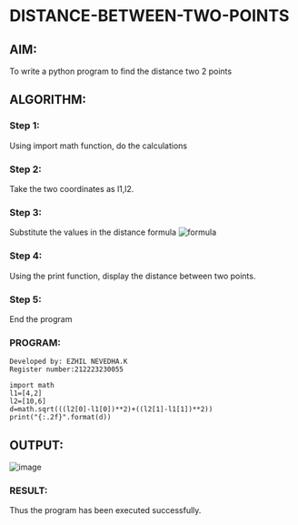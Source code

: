 # DISTANCE-BETWEEN-TWO-POINTS

## AIM:
To write a python program to find the distance two 2 points
## ALGORITHM:
### Step 1: 
Using import math function, do the calculations
### Step 2: 
Take the two coordinates as l1,l2.
### Step 3: 
Substitute the values in the distance formula  ![formula](/formula.JPG)
### Step 4: 
Using the print function, display the distance between two points.
### Step 5: 
End the program
### PROGRAM:
```
Developed by: EZHIL NEVEDHA.K
Register number:212223230055

import math
l1=[4,2]
l2=[10,6]
d=math.sqrt(((l2[0]-l1[0])**2)+((l2[1]-l1[1])**2))
print("{:.2f}".format(d))
```
## OUTPUT:
  ![image](https://github.com/ezhilnevedha/DISTANCE-BETWEEN-TWO-POINTS/assets/140057992/930fc120-ee46-4135-97ad-f2c816fe25f1)


### RESULT:
Thus the program has been executed successfully.

